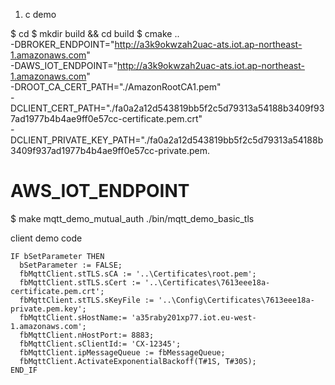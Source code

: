 1. c demo

$ cd 
$ mkdir build && cd build
$ cmake .. \
-DBROKER_ENDPOINT="http://a3k9okwzah2uac-ats.iot.ap-northeast-1.amazonaws.com" \
-DAWS_IOT_ENDPOINT="http://a3k9okwzah2uac-ats.iot.ap-northeast-1.amazonaws.com" \
-DROOT_CA_CERT_PATH="./AmazonRootCA1.pem" \
-DCLIENT_CERT_PATH="./fa0a2a12d543819bb5f2c5d79313a54188b3409f937ad1977b4b4ae9ff0e57cc-certificate.pem.crt" \
-DCLIENT_PRIVATE_KEY_PATH="./fa0a2a12d543819bb5f2c5d79313a54188b3409f937ad1977b4b4ae9ff0e57cc-private.pem.
# AWS_IOT_ENDPOINT
$ make mqtt_demo_mutual_auth
./bin/mqtt_demo_basic_tls





client demo code

```
IF bSetParameter THEN
  bSetParameter := FALSE;
  fbMqttClient.stTLS.sCA := '..\Certificates\root.pem';
  fbMqttClient.stTLS.sCert := '..\Certificates\7613eee18a-certificate.pem.crt';
  fbMqttClient.stTLS.sKeyFile := '..\Config\Certificates\7613eee18a-private.pem.key';
  fbMqttClient.sHostName:= 'a35raby201xp77.iot.eu-west-1.amazonaws.com';
  fbMqttClient.nHostPort:= 8883;
  fbMqttClient.sClientId:= 'CX-12345';
  fbMqttClient.ipMessageQueue := fbMessageQueue;
  fbMqttClient.ActivateExponentialBackoff(T#1S, T#30S);
END_IF
```